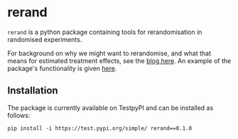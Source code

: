 # rerand


`rerand` is a python package containing tools for rerandomisation in randomised experiments.

For background on why we might want to rerandomise, and what that means for estimated treatment effects, see the [blog here](https://jackblundell.co.uk/posts/rerandomisation_p1/). An example of the package's functionality is given [here](https://github.com/jackblun/rerand/blob/develop/docs/examples/Example.ipynb).

## Installation

The package is currently available on TestpyPI and can be installed as follows:

`pip install -i https://test.pypi.org/simple/ rerand==0.1.0`